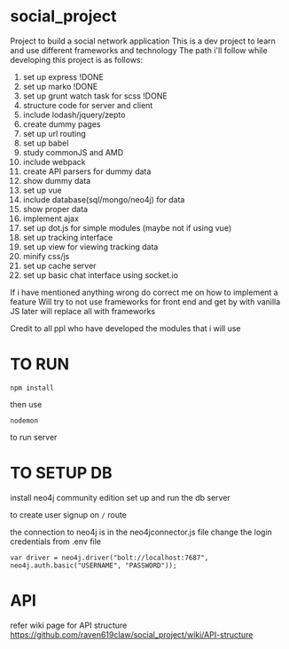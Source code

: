 # social_project
Project to build a social network application
This is a dev project to learn and use different frameworks and technology
The path i'll follow while developing this project is as follows:


  1. set up express !DONE
  2. set up marko !DONE
  3. set up grunt watch task for scss !DONE
  4. structure code for server and client
  5. include lodash/jquery/zepto
  6. create dummy pages
  7. set up url routing
  8. set up babel
  9. study commonJS and AMD
  10. include webpack
  11. create API parsers for dummy data
  12. show dummy data
  13. set up  vue
  14. include database(sql/mongo/neo4j) for data
  15. show proper data
  16. implement ajax 
  17. set up dot.js for simple modules (maybe not if using vue)
  18. set up tracking interface
  19. set up view for viewing tracking data
  20. minify css/js
  21. set up cache server
  22. set up basic chat interface using socket.io


If i have mentioned anything wrong do correct me on how to implement a feature
Will try to not use frameworks for front end and get by with vanilla JS
later will replace all with frameworks

Credit to all ppl who have developed the modules that i will use

# TO RUN
```
npm install
```
then use 
```
nodemon
```
to run server

# TO SETUP DB

install neo4j community edition
set up and run the db server

to create user signup on ```/``` route

the connection to neo4j is in the neo4jconnector.js file
change the login credentials from .env file
```
var driver = neo4j.driver("bolt://localhost:7687", neo4j.auth.basic("USERNAME", "PASSWORD"));
```


# API 
refer wiki page for API structure https://github.com/raven619claw/social_project/wiki/API-structure

